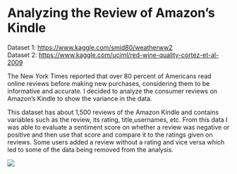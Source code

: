 # Analyzing the Review of Amazon’s Kindle

Dataset 1: https://www.kaggle.com/smid80/weatherww2 <br />
Dataset 2: https://www.kaggle.com/uciml/red-wine-quality-cortez-et-al-2009 <br />

The New York Times reported that over 80 percent of Americans read online reviews before making new purchases, considering them to be informative and accurate. I decided to analyze the consumer reviews on Amazon’s Kindle to show the variance in the data.


This dataset has about 1,500 reviews of the Amazon Kindle and contains variables such as the review, its rating, title,usernames, etc. From this data I was able to evaluate a sentiment score on whether a review was negative or positive and then use that score and compare it to the ratings given on reviews. Some users added a review without a rating and vice versa which led to some of the data being removed from the analysis.

<img src="/img/img1.jpg">
